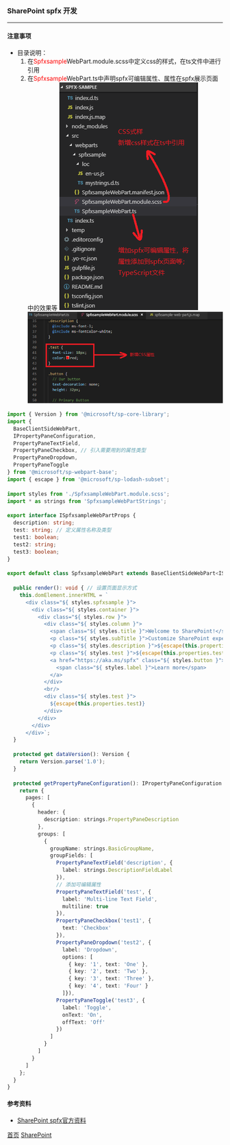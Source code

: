 
### SharePoint spfx 开发
--------

#### 注意事项
* 目录说明：
    1. 在<span style="color:red;">Spfxsample</span>WebPart.module.scss中定义css的样式，在ts文件中进行引用
    2. 在<span style="color:red;">Spfxsample</span>WebPart.ts中声明spfx可编辑属性、属性在spfx展示页面中的效果等
![目录说明](../../../image/sharepoint/spfx_0001.png)
![scss文件](../../../image/sharepoint/spfx_0002.png)

```typescript
import { Version } from '@microsoft/sp-core-library';
import {
  BaseClientSideWebPart,
  IPropertyPaneConfiguration,
  PropertyPaneTextField,
  PropertyPaneCheckbox, // 引入需要用到的属性类型
  PropertyPaneDropdown,
  PropertyPaneToggle
} from '@microsoft/sp-webpart-base';
import { escape } from '@microsoft/sp-lodash-subset';

import styles from './SpfxsampleWebPart.module.scss';
import * as strings from 'SpfxsampleWebPartStrings';

export interface ISpfxsampleWebPartProps {
  description: string;
  test: string; // 定义属性名称及类型
  test1: boolean;
  test2: string;
  test3: boolean;
}

export default class SpfxsampleWebPart extends BaseClientSideWebPart<ISpfxsampleWebPartProps> {

  public render(): void { // 设置页面显示方式
    this.domElement.innerHTML = `
      <div class="${ styles.spfxsample }">
        <div class="${ styles.container }">
          <div class="${ styles.row }">
            <div class="${ styles.column }">
              <span class="${ styles.title }">Welcome to SharePoint!</span>
              <p class="${ styles.subTitle }">Customize SharePoint experiences using Web Parts.</p>
              <p class="${ styles.description }">${escape(this.properties.description)}</p>
              <p class="${ styles.test }">${escape(this.properties.test)}</p>
              <a href="https://aka.ms/spfx" class="${ styles.button }">
                <span class="${ styles.label }">Learn more</span>
              </a>
            </div>
            <br/>
            <div class="${ styles.test }">
              ${escape(this.properties.test)}
            </div>
          </div>
        </div>
      </div>`;
  }

  protected get dataVersion(): Version {
    return Version.parse('1.0');
  }

  protected getPropertyPaneConfiguration(): IPropertyPaneConfiguration {
    return {
      pages: [
        {
          header: {
            description: strings.PropertyPaneDescription
          },
          groups: [
            {
              groupName: strings.BasicGroupName,
              groupFields: [
                PropertyPaneTextField('description', {
                  label: strings.DescriptionFieldLabel
                }),
                // 添加可编辑属性
                PropertyPaneTextField('test', {
                  label: 'Multi-line Text Field',
                  multiline: true
                }),
                PropertyPaneCheckbox('test1', {
                  text: 'Checkbox'
                }),
                PropertyPaneDropdown('test2', {
                  label: 'Dropdown',
                  options: [
                    { key: '1', text: 'One' },
                    { key: '2', text: 'Two' },
                    { key: '3', text: 'Three' },
                    { key: '4', text: 'Four' }
                  ]}),
                PropertyPaneToggle('test3', {
                  label: 'Toggle',
                  onText: 'On',
                  offText: 'Off'
                })
              ]
            }
          ]
        }
      ]
    };
  }
}
```

#### 参考资料
* [SharePoint spfx官方资料](https://docs.microsoft.com/zh-cn/sharepoint/dev/spfx/web-parts/get-started/build-a-hello-world-web-part)

  
  
  
[首页](../../../README.md)  [SharePoint](../SharePoint.md)
